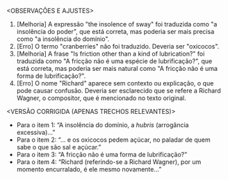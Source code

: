 <OBSERVAÇÕES E AJUSTES>
1. [Melhoria] A expressão "the insolence of sway" foi traduzida como "a insolência do poder", que está correta, mas poderia ser mais precisa como "a insolência do domínio".
2. [Erro] O termo "cranberries" não foi traduzido. Deveria ser "oxicocos".
3. [Melhoria] A frase "Is friction other than a kind of lubrication?" foi traduzida como "A fricção não é uma espécie de lubrificação?", que está correta, mas poderia ser mais natural como "A fricção não é uma forma de lubrificação?".
4. [Erro] O nome "Richard" aparece sem contexto ou explicação, o que pode causar confusão. Deveria ser esclarecido que se refere a Richard Wagner, o compositor, que é mencionado no texto original.

<VERSÃO CORRIGIDA (APENAS TRECHOS RELEVANTES)>
- Para o item 1: “A insolência do domínio, a _hubris_ (arrogância excessiva)...”
- Para o item 2: “... e os oxicocos pedem açúcar, no paladar de quem sabe o que são sal e açúcar.”
- Para o item 3: “A fricção não é uma forma de lubrificação?”
- Para o item 4: “Richard (referindo-se a Richard Wagner), por um momento encurralado, é ele mesmo novamente...”
